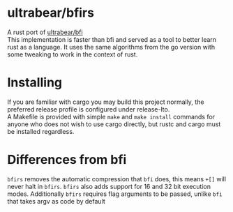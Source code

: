 # ultrabear/bfirs
A rust port of [ultrabear/bfi](https://github.com/ultrabear/bfi)  
This implementation is faster than bfi and served as a tool to better learn rust as a language. It uses the same algorithms from the go version with some tweaking to work in the context of rust.
# Installing
If you are familiar with cargo you may build this project normally, the preferred release profile is configured under release-lto.  
A Makefile is provided with simple `make` and `make install` commands for anyone who does not wish to use cargo directly, but rustc and cargo must be installed regardless.
# Differences from bfi
`bfirs` removes the automatic compression that `bfi` does, this means `+[]` will never halt in `bfirs`. `bfirs` also adds support for 16 and 32 bit execution modes. Additionally `bfirs` requires flag arguments to be passed, unlike `bfi` that takes argv as code by default
